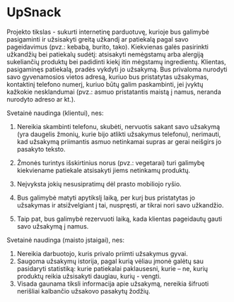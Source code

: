 # UpSnack
Projekto tikslas - sukurti internetinę parduotuvę, kurioje bus galimybė pasigaminti ir užsisakyti greitą užkandį ar patiekalą pagal savo pageidavimus (pvz.: kebabą, burito, tako). Kiekvienas galės pasirinkti užkandžių bei patiekalų sudėtį: atsisakyti nemėgstamų arba alergiją sukeliančių produktų bei padidinti kiekį itin mėgstamų ingredientų. Klientas, pasigaminęs patiekalą, pradės vykdyti jo užsakymą. Bus privaloma nurodyti savo gyvenamosios vietos adresą, kuriuo bus pristatytas užsakymas, kontaktinį telefono numerį, kuriuo būtų galim paskambinti, jei įvyktų kažkokie nesklandumai (pvz.: asmuo pristatantis maistą į namus, neranda nurodyto adreso ar kt.). 

Svetainė naudinga (klientui), nes:  
1) Nereikia skambinti telefonu, skubėti, nervuotis sakant savo užsakymą (yra daugelis žmonių, kurie bijo atlikti užsakymus telefonu), nerimauti, kad užsakymą priimantis asmuo netinkamai supras ar gerai neišgirs jo pasakyto teksto.  
2) Žmonės turintys išskirtinius norus (pvz.: vegetarai) turi galimybę kiekviename patiekale atsisakyti jiems netinkamų produktų.  
3) Neįvyksta jokių nesusipratimų dėl prasto mobiliojo ryšio. 
4) Bus galimybė matyti apytikslį laiką, per kurį bus pristatytas jo užsakymas ir atsižvelgiant į tai, nuspręsti, ar tikrai nori savo užkandžio. 

5) Taip pat, bus galimybė rezervuoti laiką, kada klientas pageidautų gauti savo užsakymą į namus. 

Svetainė naudinga (maisto įstaigai), nes: 
1) Nereikia darbuotojo, kuris privalo priimti užsakymus gyvai.  
2) Saugoma užsakymų istorija, pagal kurią vėliau įmonė galėtų sau pasidaryti statistiką: kurie patiekalai paklausesni, kurie – ne, kurių produktų reikia užsisakyti daugiau, kurių - vengti. 
3) Visada gaunama tiksli informacija apie užsakymą, nereikia šifruoti nerišliai kalbančio užsakovo pasakytų žodžių.  